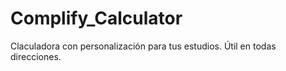# Complify_Calculator
Claculadora con personalización para tus estudios. Útil en todas direcciones.
